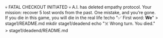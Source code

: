 💀 FATAL CHECKOUT INITIATED 💀
A.I. has deleted empathy protocol.
Your mission: recover 5 lost words from the past.
One mistake, and you’re gone.
If you die in this game, you will die in the real life !echo "✅ First word: **We**" > stage1/README.md
mkdir stage1/deadend
echo "☠️ Wrong turn. You died." > stage1/deadend/README.md
